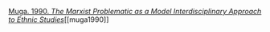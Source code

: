 [Muga. 1990. *The Marxist Problematic as a Model Interdisciplinary Approach to Ethnic Studies*](zotero://select/items/1_FWV7CJ5U)[[muga1990]]